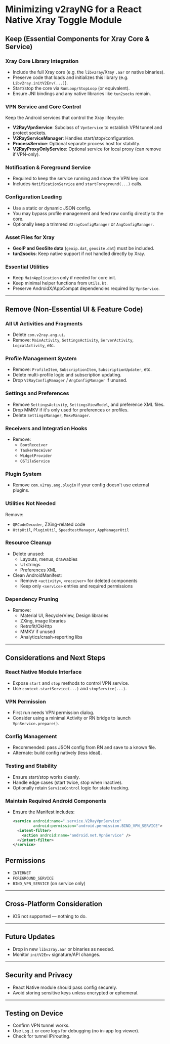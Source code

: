 # Minimizing v2rayNG for a React Native Xray Toggle Module

## Keep (Essential Components for Xray Core & Service)

### Xray Core Library Integration

- Include the full Xray core (e.g. the `libv2ray`/Xray `.aar` or native binaries).
- Preserve code that loads and initializes this library (e.g. `Libv2ray.initV2Env(...)`).
- Start/stop the core via `RunLoop/StopLoop` (or equivalent).
- Ensure JNI bindings and any native libraries like `tun2socks` remain.

### VPN Service and Core Control

Keep the Android services that control the Xray lifecycle:

- **V2RayVpnService**: Subclass of `VpnService` to establish VPN tunnel and protect sockets.
- **V2RayServiceManager**: Handles start/stop/configuration.
- **ProcessService**: Optional separate process host for stability.
- **V2RayProxyOnlyService**: Optional service for local proxy (can remove if VPN-only).

### Notification & Foreground Service

- Required to keep the service running and show the VPN key icon.
- Includes `NotificationService` and `startForeground(...)` calls.

### Configuration Loading

- Use a static or dynamic JSON config.
- You may bypass profile management and feed raw config directly to the core.
- Optionally keep a trimmed `V2rayConfigManager` or `AngConfigManager`.

### Asset Files for Xray

- **GeoIP and GeoSite data** (`geoip.dat`, `geosite.dat`) must be included.
- **tun2socks**: Keep native support if not handled directly by Xray.

### Essential Utilities

- Keep `MainApplication` only if needed for core init.
- Keep minimal helper functions from `Utils.kt`.
- Preserve AndroidX/AppCompat dependencies required by `VpnService`.

---

## Remove (Non-Essential UI & Feature Code)

### All UI Activities and Fragments

- Delete `com.v2ray.ang.ui`.
- Remove: `MainActivity`, `SettingsActivity`, `ServerActivity`, `LogcatActivity`, etc.

### Profile Management System

- Remove: `ProfileItem`, `SubscriptionItem`, `SubscriptionUpdater`, etc.
- Delete multi-profile logic and subscription updating.
- Drop `V2RayConfigManager` / `AngConfigManager` if unused.

### Settings and Preferences

- Remove `SettingsActivity`, `SettingsViewModel`, and preference XML files.
- Drop MMKV if it's only used for preferences or profiles.
- Delete `SettingsManager`, `MmkvManager`.

### Receivers and Integration Hooks

- Remove:
  - `BootReceiver`
  - `TaskerReceiver`
  - `WidgetProvider`
  - `QSTileService`

### Plugin System

- Remove `com.v2ray.ang.plugin` if your config doesn't use external plugins.

### Utilities Not Needed

Remove:

- `QRCodeDecoder`, ZXing-related code
- `HttpUtil`, `PluginUtil`, `SpeedtestManager`, `AppManagerUtil`

### Resource Cleanup

- Delete unused:
  - Layouts, menus, drawables
  - UI strings
  - Preferences XML
- Clean AndroidManifest:
  - Remove `<activity>`, `<receiver>` for deleted components
  - Keep only `<service>` entries and required permissions

### Dependency Pruning

- Remove:
  - Material UI, RecyclerView, Design libraries
  - ZXing, image libraries
  - Retrofit/OkHttp
  - MMKV if unused
  - Analytics/crash-reporting libs

---

## Considerations and Next Steps

### React Native Module Interface

- Expose `start` and `stop` methods to control VPN service.
- Use `context.startService(...)` and `stopService(...)`.

### VPN Permission

- First run needs VPN permission dialog.
- Consider using a minimal Activity or RN bridge to launch `VpnService.prepare()`.

### Config Management

- Recommended: pass JSON config from RN and save to a known file.
- Alternate: build config natively (less ideal).

### Testing and Stability

- Ensure start/stop works cleanly.
- Handle edge cases (start twice, stop when inactive).
- Optionally retain `ServiceControl` logic for state tracking.

### Maintain Required Android Components

- Ensure the Manifest includes:
  ```xml
  <service android:name=".service.V2RayVpnService"
           android:permission="android.permission.BIND_VPN_SERVICE">
    <intent-filter>
      <action android:name="android.net.VpnService" />
    </intent-filter>
  </service>
  ```

## Permissions

- `INTERNET`
- `FOREGROUND_SERVICE`
- `BIND_VPN_SERVICE` (on service only)

---

## Cross-Platform Consideration

- iOS not supported — nothing to do.

---

## Future Updates

- Drop in new `libv2ray.aar` or binaries as needed.
- Monitor `initV2Env` signature/API changes.

---

## Security and Privacy

- React Native module should pass config securely.
- Avoid storing sensitive keys unless encrypted or ephemeral.

---

## Testing on Device

- Confirm VPN tunnel works.
- Use `Log.i` or core logs for debugging (no in-app log viewer).
- Check for tunnel IP/routing.
